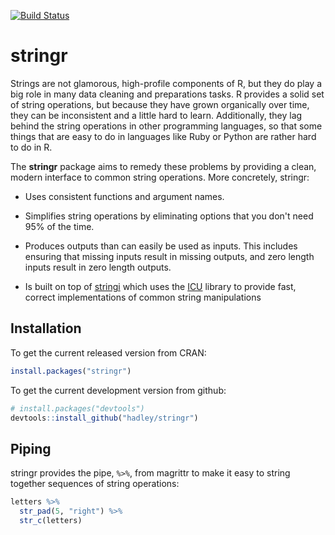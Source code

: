[![Build Status](https://travis-ci.org/hadley/stringr.png?branch=master)](https://travis-ci.org/hadley/stringr)

# stringr

Strings are not glamorous, high-profile components of R, but they do play a big role in many data cleaning and preparations tasks. R provides a solid set of string operations, but because they have grown organically over time, they can be inconsistent and a little hard to learn. Additionally, they lag behind the string operations in other programming languages, so that some things that are easy to do in languages like Ruby or Python are rather hard to do in R. 

The __stringr__ package aims to remedy these problems by providing a clean, modern interface to common string operations. More concretely, stringr:

* Uses consistent functions and argument names.

* Simplifies string operations by eliminating options that you don't need
  95% of the time.

* Produces outputs than can easily be used as inputs. This includes ensuring
  that missing inputs result in missing outputs, and zero length inputs
  result in zero length outputs.

* Is built on top of [stringi](https://github.com/Rexamine/stringi/) which
  uses the [ICU](http://site.icu-project.org) library to provide fast, correct
  implementations of common string manipulations

## Installation

To get the current released version from CRAN:

```R
install.packages("stringr")
```

To get the current development version from github:

```R
# install.packages("devtools")
devtools::install_github("hadley/stringr")
```

## Piping

stringr provides the pipe, `%>%`, from magrittr to make it easy to string together sequences of string operations:

```R
letters %>%
  str_pad(5, "right") %>%
  str_c(letters)
```
